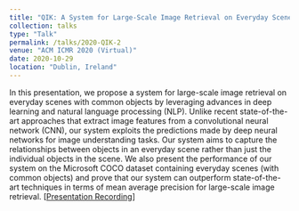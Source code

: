 ```yaml
---
title: "QIK: A System for Large-Scale Image Retrieval on Everyday Scenes With Common Objects"
collection: talks
type: "Talk"
permalink: /talks/2020-QIK-2
venue: "ACM ICMR 2020 (Virtual)"
date: 2020-10-29
location: "Dublin, Ireland"
---
```


In this presentation, we propose a system for large-scale image retrieval on everyday scenes with common objects by leveraging advances in deep learning and natural language processing (NLP). Unlike recent state-of-the-art approaches that extract image features from a convolutional neural network (CNN), our system exploits the predictions made by deep neural networks for image understanding tasks. Our system aims to capture the relationships between objects in an everyday scene rather than just the individual objects in the scene. We also present the performance of our system on the Microsoft COCO dataset containing everyday scenes (with common objects) and prove that our system can outperform state-of-the-art techniques in terms of mean average precision for large-scale image retrieval. [[Presentation Recording](https://www.loom.com/share/d0bbf5a36a2f44a8bcb10032b8b79e64)]